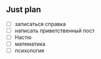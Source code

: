 ## Just plan
- [ ] записаться справка
- [ ] написать приветственный пост
- [ ] Настю
- [ ] математика
- [ ] психология
